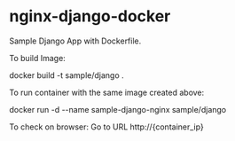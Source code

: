 # nginx-django-docker
Sample Django App with Dockerfile.

To build Image:

docker build -t sample/django .

To run container with the same image created above:

docker run -d --name sample-django-nginx sample/django

To check on browser:
Go to URL http://{container_ip}
